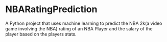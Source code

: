 # NBARatingPrediction
A Python project that uses machine learning to predict the NBA 2k(a video game involving the NBA) rating of an NBA Player and the salary of the player based on the players stats.
